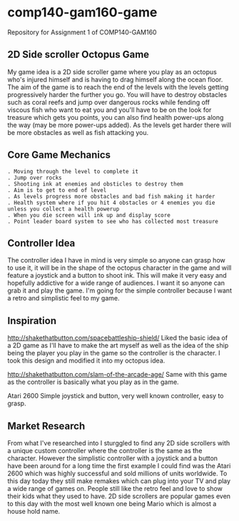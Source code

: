 # comp140-gam160-game
Repository for Assignment 1 of COMP140-GAM160


## 2D Side scroller Octopus Game
My game idea is a 2D side scroller game where you play as an octopus who's injured himself and is having to drag himself along the ocean floor. The aim of the game is to reach the end of the levels with the levels getting progressively harder the further you go. You will have to destroy obstacles such as coral reefs and jump over dangerous rocks while fending off viscous fish who want to eat you and you'll have to be on the look for treasure which gets you points, you can also find health power-ups along the way (may be more power-ups added). As the levels get harder there will be more obstacles as well as fish attacking you. 

## Core Game Mechanics
    . Moving through the level to complete it
    . Jump over rocks
    . Shooting ink at enemies and obsticles to destroy them
    . Aim is to get to end of level
    . As levels progress more obstacles and bad fish making it harder
    . Health system where if you hit 4 obstacles or 4 enemies you die unless you collect a health powerup
    . When you die screen will ink up and display score
    . Point leader board system to see who has collected most treasure

## Controller Idea
The controller idea I have in mind is very simple so anyone can grasp how to use it, it will be in the shape of the octopus character in the game and will feature a joystick and a button to shoot ink. This will make it very easy and hopefully addictive for a wide range of audiences. I want it so anyone can grab it and play the game. I'm going for the simple controller because I want a retro and simplistic feel to my game.

## Inspiration
http://shakethatbutton.com/spacebattleship-shield/
Liked the basic idea of a 2D game as I'll have to make the art myself as well as the idea of the ship being the player you play in the game so the controller is the character. I took this design and modified it into my octopus idea. 

http://shakethatbutton.com/slam-of-the-arcade-age/
Same with this game as the controller is basically what you play as in the game.

Atari 2600
Simple joystick and button, very well known controller, easy to grasp.

## Market Research
From what I've researched into I sturggled to find any 2D side scrollers with a unique custom controller where the controller is the same as the character. However the simplistic controller with a joystick and a button have been around for a long time the first example I could find was the Atari 2600 which was highly successful and sold millions of units worldwide. To this day today they still make remakes which can plug into your TV and play a wide range of games on. People still like the retro feel and love to show their kids what they used to have. 2D side scrollers are popular games even to this day with the most well known one being Mario which is almost a house hold name. 

